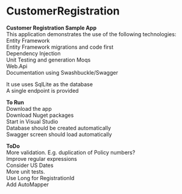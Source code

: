 # CustomerRegistration
<b>Customer Registration Sample App</b>  
This application demonstrates the use of the following technologies:  
  Entity Framework  
  Entity Framework migrations and code first  
  Dependency Injection  
  Unit Testing and generation Moqs  
  Web.Api  
  Documentation using Swashbuckle/Swagger  
  
It use uses SqlLite as the database  
A single endpoint is provided

<b>To Run</b>  
  Download the app  
  Download Nuget packages  
  Start in Visual Studio  
  Database should be created automatically  
  Swagger screen should load automatically  
    
<b>ToDo</b>  
  More validation. E.g. duplication of Policy numbers?   
  Improve regular expressions  
  Consider US Dates  
  More unit tests.  
  Use Long for RegistrationId  
  Add AutoMapper  
